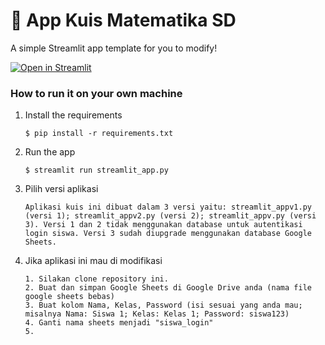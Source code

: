 # 🎈 App Kuis Matematika SD 

A simple Streamlit app template for you to modify!

[![Open in Streamlit](https://static.streamlit.io/badges/streamlit_badge_black_white.svg)](https://blank-app-template.streamlit.app/)

### How to run it on your own machine

1. Install the requirements

   ```
   $ pip install -r requirements.txt
   ```

2. Run the app

   ```
   $ streamlit run streamlit_app.py
   ```

3. Pilih versi aplikasi

   ```
   Aplikasi kuis ini dibuat dalam 3 versi yaitu: streamlit_appv1.py (versi 1); streamlit_appv2.py (versi 2); streamlit_appv.py (versi 3). Versi 1 dan 2 tidak menggunakan database untuk autentikasi login siswa. Versi 3 sudah diupgrade menggunakan database Google Sheets.
   ```

4. Jika aplikasi ini mau di modifikasi

   ```
   1. Silakan clone repository ini.
   2. Buat dan simpan Google Sheets di Google Drive anda (nama file google sheets bebas)
   3. Buat kolom Nama, Kelas, Password (isi sesuai yang anda mau; misalnya Nama: Siswa 1; Kelas: Kelas 1; Password: siswa123)
   4. Ganti nama sheets menjadi "siswa_login"
   5. 
   ```
